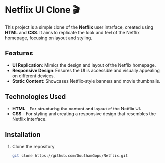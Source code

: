# Netflix UI Clone 🎬

This project is a simple clone of the **Netflix** user interface, created using **HTML** and **CSS**. It aims to replicate the look and feel of the Netflix homepage, focusing on layout and styling.

## Features

- **UI Replication**: Mimics the design and layout of the Netflix homepage.
- **Responsive Design**: Ensures the UI is accessible and visually appealing on different devices.
- **Static Content**: Showcases Netflix-style banners and movie thumbnails.

## Technologies Used

- **HTML** - For structuring the content and layout of the Netflix UI.
- **CSS** - For styling and creating a responsive design that resembles the Netflix interface.

## Installation

1. Clone the repository:

   ```bash
   git clone https://github.com/GouthamGopu/Netflix.git

